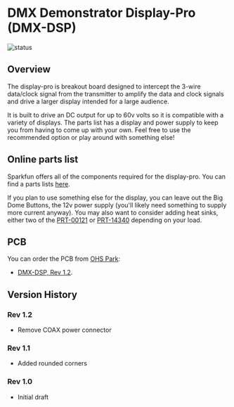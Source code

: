 # DMX Demonstrator Display-Pro (DMX-DSP)

![status](https://img.shields.io/badge/status-prototype-orange)

## Overview

The display-pro is breakout board designed to intercept the 3-wire data/clock signal from the transmitter to amplify the data and clock signals and drive a larger display intended for a large audience.

It is built to drive an DC output for up to 60v volts so it is compatible with a variety of displays. The parts list has a display and power supply to keep you from having to come up with your own. Feel free to use the recommended option or play around with something else!

## Online parts list

Sparkfun offers all of the components required for the display-pro. You can find a parts lists [here](https://www.sparkfun.com/wish_lists/160583).

If you plan to use something else for the display, you can leave out the Big Dome Buttons, the 12v power supply (you'll likely need something to supply more current anyway). You may also want to consider adding heat sinks, either two of the [PRT-00121](https://www.sparkfun.com/products/121) or [PRT-14340](https://www.sparkfun.com/products/14340) depending on your load.

## PCB

You can order the PCB from [OHS Park](https://oshpark.com/):

- [DMX-DSP, Rev 1.2](https://oshpark.com/shared_projects/f2CQyT9d).

## Version History

### Rev 1.2

- Remove COAX power connector

### Rev 1.1

- Added rounded corners

### Rev 1.0

- Initial draft
